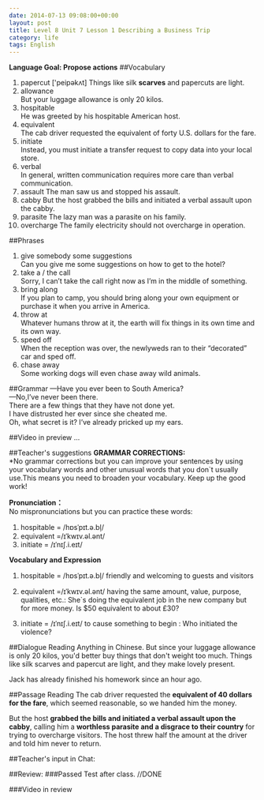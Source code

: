 ```yaml
---
date: 2014-07-13 09:08:00+00:00
layout: post
title: Level 8 Unit 7 Lesson 1 Describing a Business Trip
category: life
tags: English
---
```

**Language Goal: Propose actions**
##Vocabulary
1. papercut ['peipəkʌt]
Things like silk **scarves** and papercuts are light.
2. allowance  
But your luggage allowance is only 20 kilos.
3. hospitable  
He was greeted by his hospitable American host.
4. equivalent  
The cab driver requested the equivalent of forty U.S. dollars for the fare.
5. initiate  
Instead, you must initiate a transfer request to copy data into your local store.
6. verbal  
In general, written communication requires more care than verbal communication.
7. assault
The man saw us and stopped his assault.
8. cabby
But the host grabbed the bills and initiated a verbal assault upon the cabby.
9. parasite
The lazy man was a parasite on his family.
10. overcharge
The family electricity should not overcharge in operation.

##Phrases
1. give somebody some suggestions  
Can you give me some suggestions on how to get to the hotel?
2. take a / the call  
Sorry, I can’t take the call right now as I’m in the middle of something.
3. bring along  
If you plan to camp, you should bring along your own equipment or purchase it when you arrive in America.
4. throw at  
Whatever humans throw at it, the earth will fix things in its own time and its own way.
5. speed off  
When the reception was over, the newlyweds ran to their “decorated” car and sped off.
6. chase away  
Some working dogs will even chase away wild animals.

##Grammar
—Have you ever been to South America?  
—No,I’ve never been there.  
There are a few things that they have not done yet.  
I have distrusted her ever since she cheated me.  
Oh, what secret is it? I’ve already pricked up my ears.

##Video in preview
...


##Teacher's suggestions
**GRAMMAR CORRECTIONS:**  
*No grammar corrections but you can improve your sentences by using your vocabulary words and other unusual words that you don`t usually use.This means you need to broaden your vocabulary. Keep up the good work!

**Pronunciation：**  
No mispronunciations but you can practice these words:  
1. hospitable = /hɒsˈpɪt.ə.bl̩/   
2. equivalent =/ɪˈkwɪv.əl.ənt/  
3. initiate = /ɪˈnɪʃ.i.eɪt/

**Vocabulary and Expression**  

1. hospitable = /hɒsˈpɪt.ə.bl̩/ friendly and welcoming to guests and visitors

2. equivalent =/ɪˈkwɪv.əl.ənt/ having the same amount, value, purpose, qualities, etc.: She`s doing the equivalent job in the new company but for more money. Is $50 equivalent to about £30?

3. initiate = /ɪˈnɪʃ.i.eɪt/ to cause something to begin : Who initiated the violence?

##Dialogue Reading
Anything in Chinese. But since your luggage allowance is only 20 kilos, you'd better buy things that don't weight too much. Things like silk scarves and papercut are light, and they make lovely present.

Jack has already finished his homework since an hour ago.

##Passage Reading
The cab driver requested the **equivalent of 40 dollars for the fare**, which seemed reasonable, so we handed him the money.  

But the host **grabbed the bills and initiated a verbal assault upon the cabby**, calling him a **worthless parasite and a disgrace to their country** for trying to overcharge visitors. The host threw half the amount at the driver and told him never to return.

##Teacher's input in Chat:  


##Review:
###Passed Test after class.
//DONE

###Video in review

